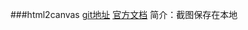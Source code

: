 ###html2canvas
[git地址](https://github.com/niklasvh/html2canvas)
[官方文档](http://html2canvas.hertzen.com/)
简介：截图保存在本地

